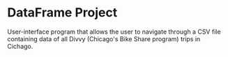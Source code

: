 # DataFrame Project
User-interface program that allows the user to navigate through a CSV file containing data of all Divvy (Chicago's Bike Share program) trips in Cichago.
